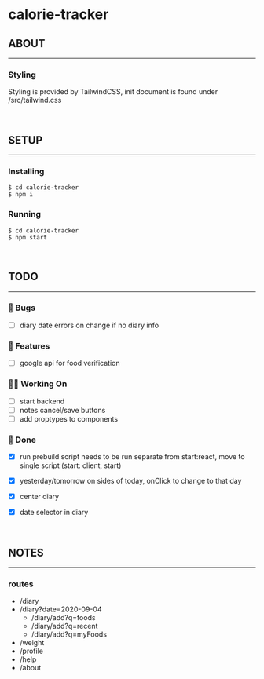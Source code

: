# calorie-tracker


## ABOUT
---
### Styling
Styling is provided by TailwindCSS, init document is found under /src/tailwind.css


<br />

## SETUP
---
### Installing
```shell
$ cd calorie-tracker
$ npm i
```
### Running
```shell
$ cd calorie-tracker
$ npm start
``` 

<br />


## TODO
---

### 🐛  Bugs
  - [ ] diary date errors on change if no diary info
### 🚀  Features
  - [ ] google api for food verification
### 👨‍💻  Working On
  - [ ] start backend
  - [ ] notes cancel/save buttons
  - [ ] add proptypes to components
### 🌚  Done
  - [x] run prebuild script needs to be run separate from start:react, move to single script (start: client, start) 
  - [x] yesterday/tomorrow on sides of today, onClick to change to that day
  - [x] center diary
  - [x] date selector in diary


<br/>


## NOTES
---
### routes
- /diary
- /diary?date=2020-09-04
  - /diary/add?q=foods
  - /diary/add?q=recent
  - /diary/add?q=myFoods
- /weight
- /profile
- /help
- /about
